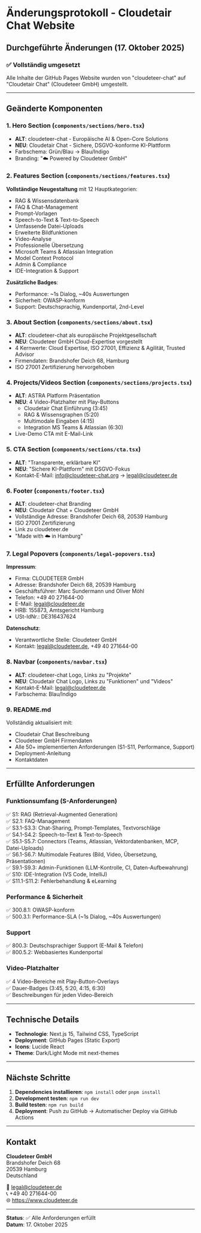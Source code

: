 # Änderungsprotokoll - Cloudetair Chat Website

## Durchgeführte Änderungen (17. Oktober 2025)

### ✅ Vollständig umgesetzt

Alle Inhalte der GitHub Pages Website wurden von "cloudeteer-chat" auf "Cloudetair Chat" (Cloudeteer GmbH) umgestellt.

---

## Geänderte Komponenten

### 1. Hero Section (`components/sections/hero.tsx`)
- **ALT**: cloudeteer-chat - Europäische AI & Open-Core Solutions
- **NEU**: Cloudetair Chat - Sichere, DSGVO-konforme KI-Plattform
- Farbschema: Grün/Blau → Blau/Indigo
- Branding: "☁️ Powered by Cloudeteer GmbH"

### 2. Features Section (`components/sections/features.tsx`)
**Vollständige Neugestaltung** mit 12 Hauptkategorien:
- RAG & Wissensdatenbank
- FAQ & Chat-Management  
- Prompt-Vorlagen
- Speech-to-Text & Text-to-Speech
- Umfassende Datei-Uploads
- Erweiterte Bildfunktionen
- Video-Analyse
- Professionelle Übersetzung
- Microsoft Teams & Atlassian Integration
- Model Context Protocol
- Admin & Compliance
- IDE-Integration & Support

**Zusätzliche Badges**:
- Performance: ~1s Dialog, ~40s Auswertungen
- Sicherheit: OWASP-konform
- Support: Deutschsprachig, Kundenportal, 2nd-Level

### 3. About Section (`components/sections/about.tsx`)
- **ALT**: cloudeteer-chat als europäische Projektgesellschaft
- **NEU**: Cloudeteer GmbH Cloud-Expertise vorgestellt
- 4 Kernwerte: Cloud Expertise, ISO 27001, Effizienz & Agilität, Trusted Advisor
- Firmendaten: Brandshofer Deich 68, Hamburg
- ISO 27001 Zertifizierung hervorgehoben

### 4. Projects/Videos Section (`components/sections/projects.tsx`)
- **ALT**: ASTRA Platform Präsentation
- **NEU**: 4 Video-Platzhalter mit Play-Buttons
  - Cloudetair Chat Einführung (3:45)
  - RAG & Wissensgraphen (5:20)
  - Multimodale Eingaben (4:15)
  - Integration MS Teams & Atlassian (6:30)
- Live-Demo CTA mit E-Mail-Link

### 5. CTA Section (`components/sections/cta.tsx`)
- **ALT**: "Transparente, erklärbare KI"
- **NEU**: "Sichere KI-Plattform" mit DSGVO-Fokus
- Kontakt-E-Mail: info@cloudeteer-chat.org → legal@cloudeteer.de

### 6. Footer (`components/footer.tsx`)
- **ALT**: cloudeteer-chat Branding
- **NEU**: Cloudetair Chat + Cloudeteer GmbH
- Vollständige Adresse: Brandshofer Deich 68, 20539 Hamburg
- ISO 27001 Zertifizierung
- Link zu cloudeteer.de
- "Made with ☁️ in Hamburg"

### 7. Legal Popovers (`components/legal-popovers.tsx`)
**Impressum**:
- Firma: CLOUDETEER GmbH
- Adresse: Brandshofer Deich 68, 20539 Hamburg
- Geschäftsführer: Marc Sundermann und Oliver Möhl
- Telefon: +49 40 271644-00
- E-Mail: legal@cloudeteer.de
- HRB: 155873, Amtsgericht Hamburg
- USt-IdNr.: DE316437624

**Datenschutz**:
- Verantwortliche Stelle: Cloudeteer GmbH
- Kontakt: legal@cloudeteer.de, +49 40 271644-00

### 8. Navbar (`components/navbar.tsx`)
- **ALT**: cloudeteer-chat Logo, Links zu "Projekte"
- **NEU**: Cloudetair Chat Logo, Links zu "Funktionen" und "Videos"
- Kontakt-E-Mail: legal@cloudeteer.de
- Farbschema: Blau/Indigo

### 9. README.md
Vollständig aktualisiert mit:
- Cloudetair Chat Beschreibung
- Cloudeteer GmbH Firmendaten
- Alle 50+ implementierten Anforderungen (S1-S11, Performance, Support)
- Deployment-Anleitung
- Kontaktdaten

---

## Erfüllte Anforderungen

### Funktionsumfang (S-Anforderungen)
✅ S1: RAG (Retrieval-Augmented Generation)  
✅ S2.1: FAQ-Management  
✅ S3.1-S3.3: Chat-Sharing, Prompt-Templates, Textvorschläge  
✅ S4.1-S4.2: Speech-to-Text & Text-to-Speech  
✅ S5.1-S5.7: Connectors (Teams, Atlassian, Vektordatenbanken, MCP, Datei-Uploads)  
✅ S6.1-S6.7: Multimodale Features (Bild, Video, Übersetzung, Präsentationen)  
✅ S9.1-S9.3: Admin-Funktionen (LLM-Kontrolle, CI, Daten-Aufbewahrung)  
✅ S10: IDE-Integration (VS Code, IntelliJ)  
✅ S11.1-S11.2: Fehlerbehandlung & eLearning  

### Performance & Sicherheit
✅ 300.8.1: OWASP-konform  
✅ 500.3.1: Performance-SLA (~1s Dialog, ~40s Auswertungen)  

### Support
✅ 800.3: Deutschsprachiger Support (E-Mail & Telefon)  
✅ 800.5.2: Webbasiertes Kundenportal  

### Video-Platzhalter
✅ 4 Video-Bereiche mit Play-Button-Overlays  
✅ Dauer-Badges (3:45, 5:20, 4:15, 6:30)  
✅ Beschreibungen für jeden Video-Bereich  

---

## Technische Details

- **Technologie**: Next.js 15, Tailwind CSS, TypeScript
- **Deployment**: GitHub Pages (Static Export)
- **Icons**: Lucide React
- **Theme**: Dark/Light Mode mit next-themes

---

## Nächste Schritte

1. **Dependencies installieren**: `npm install` oder `pnpm install`
2. **Development testen**: `npm run dev`
3. **Build testen**: `npm run build`
4. **Deployment**: Push zu GitHub → Automatischer Deploy via GitHub Actions

---

## Kontakt

**Cloudeteer GmbH**  
Brandshofer Deich 68  
20539 Hamburg  
Deutschland

📧 legal@cloudeteer.de  
📞 +49 40 271644-00  
🌐 https://www.cloudeteer.de

---

**Status**: ✅ Alle Anforderungen erfüllt  
**Datum**: 17. Oktober 2025

